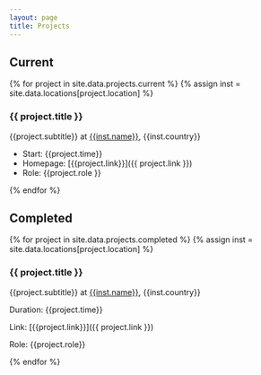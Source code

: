 ```yaml
---
layout: page
title: Projects
---
```


## Current

{% for project in site.data.projects.current %}
{% assign inst = site.data.locations[project.location] %}

### {{ project.title }}
{{project.subtitle}} at [{{inst.name}}]({{inst.link}}), {{inst.country}}

- Start: {{project.time}}
- Homepage: [{{project.link}}]({{ project.link }})
- Role: {{project.role }}

{% endfor %}


## Completed

{% for project in site.data.projects.completed %}
{% assign inst = site.data.locations[project.location] %}

### {{ project.title }}
{{project.subtitle}} at [{{inst.name}}]({{inst.link}}), {{inst.country}}

Duration: {{project.time}}

Link: [{{project.link}}]({{ project.link }})

Role: {{project.role}}

{% endfor %}
